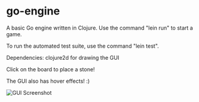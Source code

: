 # go-engine

A basic Go engine written in Clojure. Use the command "lein run" to start a game.

To run the automated test suite, use the command "lein test".

Dependencies: clojure2d for drawing the GUI

Click on the board to place a stone!

The GUI also has hover effects! :)

![GUI Screenshot](https://i.imgur.com/aWoO7x9.png)